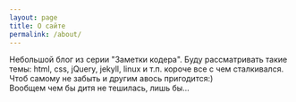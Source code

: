 ```yaml
---
layout: page
title: О сайте
permalink: /about/
---
```

Небольшой блог из серии "Заметки кодера". Буду рассматривать такие темы: html, css, jQuery, jekyll, linux и т.п. короче все с чем сталкивался. Чтоб самому не забыть и другим авось пригодится:)   
Вообщем чем бы дитя не тешилась, лишь бы...